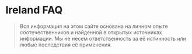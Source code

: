# Ireland FAQ

> Вся информация на этом сайте основана на личном опыте соотечественников и найденной в открытых источниках информации. Мы не несем ответственность за её истинность или любые последствия её применения.